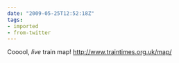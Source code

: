 ```yaml
---
date: "2009-05-25T12:52:18Z"
tags:
- imported
- from-twitter
---
```

Cooool, *live* train map\! http://www.traintimes.org.uk/map/
